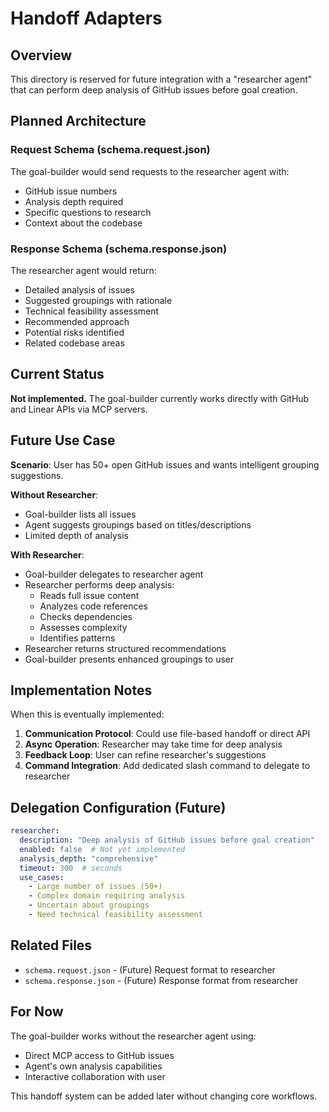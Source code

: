 # Handoff Adapters

<!-- PURPOSE: Future integration with researcher agent -->
<!-- STATUS: Placeholder for future enhancement -->
<!-- PRIORITY: Not required for MVP -->

## Overview

This directory is reserved for future integration with a "researcher agent" that can perform deep analysis of GitHub issues before goal creation.

## Planned Architecture

### Request Schema (schema.request.json)

The goal-builder would send requests to the researcher agent with:
- GitHub issue numbers
- Analysis depth required
- Specific questions to research
- Context about the codebase

### Response Schema (schema.response.json)

The researcher agent would return:
- Detailed analysis of issues
- Suggested groupings with rationale
- Technical feasibility assessment
- Recommended approach
- Potential risks identified
- Related codebase areas

## Current Status

**Not implemented.** The goal-builder currently works directly with GitHub and Linear APIs via MCP servers.

## Future Use Case

**Scenario**: User has 50+ open GitHub issues and wants intelligent grouping suggestions.

**Without Researcher**:
- Goal-builder lists all issues
- Agent suggests groupings based on titles/descriptions
- Limited depth of analysis

**With Researcher**:
- Goal-builder delegates to researcher agent
- Researcher performs deep analysis:
  - Reads full issue content
  - Analyzes code references
  - Checks dependencies
  - Assesses complexity
  - Identifies patterns
- Researcher returns structured recommendations
- Goal-builder presents enhanced groupings to user

## Implementation Notes

When this is eventually implemented:

1. **Communication Protocol**: Could use file-based handoff or direct API
2. **Async Operation**: Researcher may take time for deep analysis
3. **Feedback Loop**: User can refine researcher's suggestions
4. **Command Integration**: Add dedicated slash command to delegate to researcher

## Delegation Configuration (Future)

```yaml
researcher:
  description: "Deep analysis of GitHub issues before goal creation"
  enabled: false  # Not yet implemented
  analysis_depth: "comprehensive"
  timeout: 300  # seconds
  use_cases:
    - Large number of issues (50+)
    - Complex domain requiring analysis
    - Uncertain about groupings
    - Need technical feasibility assessment
```

## Related Files

- `schema.request.json` - (Future) Request format to researcher
- `schema.response.json` - (Future) Response format from researcher

## For Now

The goal-builder works without the researcher agent using:
- Direct MCP access to GitHub issues
- Agent's own analysis capabilities
- Interactive collaboration with user

This handoff system can be added later without changing core workflows.
